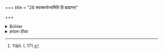 +++
title = "28 क्याक्वभोज्यमिति हि ब्राह्मणम्"

+++

<details><summary>Bühler</summary>

28. Mushrooms ought not to be eaten; that has been declared in a Brāhmaṇa; [^18] 


[^18]:  Yājñ. I, 171.
</details>

<details><summary>हरदत्त-टीका</summary>

## सूत्रम्
क्याक्वभोज्यमिति हि ब्राह्मणम् ॥२८॥  
## टिप्पनी
क्याकु छत्राकं तदभोज्यमभक्ष्यम् । ब्राह्मणग्रहणमुक्तार्थम् ॥ २८ ॥
</details>
